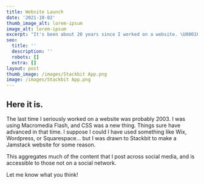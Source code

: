 ```yaml
---
title: Website Launch
date: '2021-10-02'
thumb_image_alt: lorem-ipsum
image_alt: lorem-ipsum
excerpt: "It's been about 20 years since I worked on a website. \U0001F605"
seo:
  title: ''
  description: ''
  robots: []
  extra: []
layout: post
thumb_image: /images/Stackbit App.png
image: /images/Stackbit App.png
---
```

## Here it is.

The last time I seriously worked on a website was probably 2003.  I was using Macromedia Flash, and CSS was a new thing.  Things sure have advanced in that time.  I suppose I could I have used something like Wix, Wordpress, or Squarespace... but I was drawn to Stackbit to make a Jamstack website for some reason.

This aggregates much of the content that I post across social media, and is accessible to those not on a social network.

Let me know what you think!
